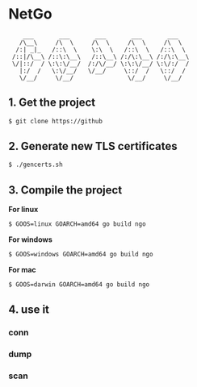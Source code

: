 # NetGo
```
    ___       ___       ___       ___       ___   
   /\__\     /\  \     /\  \     /\  \     /\  \  
  /:| _|_   /::\  \    \:\  \   /::\  \   /::\  \ 
 /::|/\__\ /::\:\__\   /::\__\ /:/\:\__\ /:/\:\__\
 \/|::/  / \:\:\/__/  /:/\/__/ \:\:\/__/ \:\/:/  /
   |:/  /   \:\/__/   \/__/     \::/  /   \::/  / 
   \/__/     \/__/               \/__/     \/__/  
```

## 1. Get the project
```bash
$ git clone https://github
```

## 2. Generate new TLS certificates
```bash
$ ./gencerts.sh
```
## 3. Compile the project
**For linux**
```bash
$ GOOS=linux GOARCH=amd64 go build ngo
```
**For windows**
```bash
$ GOOS=windows GOARCH=amd64 go build ngo
```
**For mac**
```bash
$ GOOS=darwin GOARCH=amd64 go build ngo
```

## 4. use it

### conn
### dump
### scan
